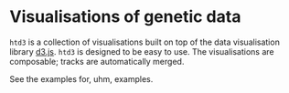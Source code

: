 # Visualisations of genetic data

`htd3` is a collection of visualisations built on top of the data
visualisation library [d3.js](http://d3js.org).  `htd3` is designed to
be easy to use.  The visualisations are composable; tracks are
automatically merged.

See the examples for, uhm, examples.


